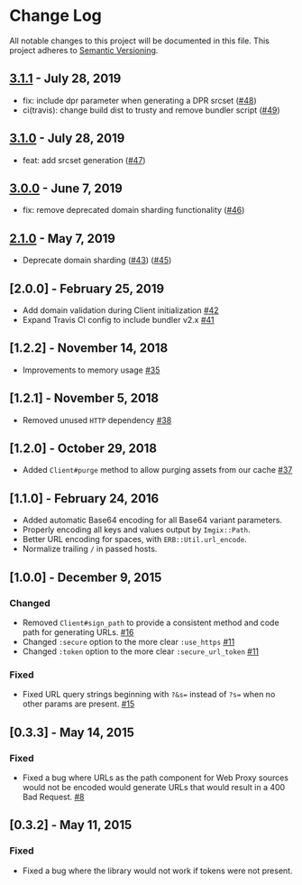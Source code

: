 # Change Log

All notable changes to this project will be documented in this file.
This project adheres to [Semantic Versioning](http://semver.org/).

## [3.1.1](https://github.com/imgix/imgix-rb/compare/3.1.0...3.1.1) - July 28, 2019

* fix: include dpr parameter when generating a DPR srcset ([#48](https://github.com/imgix/imgix-rb/pull/48))
* ci(travis): change build dist to trusty and remove bundler script ([#49](https://github.com/imgix/imgix-rb/pull/49))

## [3.1.0](https://github.com/imgix/imgix-rb/compare/3.0.0...3.1.0) - July 28, 2019

* feat: add srcset generation ([#47](https://github.com/imgix/imgix-rb/pull/47))

## [3.0.0](https://github.com/imgix/imgix-rb/compare/2.1.0...3.0.0) - June 7, 2019

* fix: remove deprecated domain sharding functionality ([#46](https://github.com/imgix/imgix-rb/pull/46))

## [2.1.0](https://github.com/imgix/imgix-rb/compare/2.0.0...2.1.0) - May 7, 2019

* Deprecate domain sharding ([#43](https://github.com/imgix/imgix-rb/pull/43)) ([#45](https://github.com/imgix/imgix-rb/pull/45))

## [2.0.0] - February 25, 2019

* Add domain validation during Client initialization [#42](https://github.com/imgix/imgix-rb/pull/42)
* Expand Travis CI config to include bundler v2.x [#41](https://github.com/imgix/imgix-rb/pull/41)

## [1.2.2] - November 14, 2018

* Improvements to memory usage [#35](https://github.com/imgix/imgix-rb/pull/35)

## [1.2.1] - November 5, 2018

* Removed unused `HTTP` dependency [#38](https://github.com/imgix/imgix-rb/pull/37)

## [1.2.0] - October 29, 2018

* Added `Client#purge` method to allow purging assets from our cache [#37](https://github.com/imgix/imgix-rb/pull/38)

## [1.1.0] - February 24, 2016

* Added automatic Base64 encoding for all Base64 variant parameters.
* Properly encoding all keys and values output by `Imgix::Path`.
* Better URL encoding for spaces, with `ERB::Util.url_encode`.
* Normalize trailing `/` in passed hosts.

## [1.0.0] - December 9, 2015
### Changed
- Removed `Client#sign_path` to provide a consistent method and code path for generating URLs. [#16](https://github.com/imgix/imgix-rb/issues/16)
- Changed `:secure` option to the more clear `:use_https` [#11](https://github.com/imgix/imgix-rb/issues/11)
- Changed `:token` option to the more clear `:secure_url_token` [#11](https://github.com/imgix/imgix-rb/issues/11)

### Fixed
- Fixed URL query strings beginning with `?&s=` instead of `?s=` when no other params are present. [#15](https://github.com/imgix/imgix-rb/issues/15)

## [0.3.3] - May 14, 2015
### Fixed
- Fixed a bug where URLs as the path component for Web Proxy sources would not be encoded would generate URLs that would result in a 400 Bad Request. [#8](https://github.com/imgix/imgix-rb/pull/8)

## [0.3.2] - May 11, 2015
### Fixed
- Fixed a bug where the library would not work if tokens were not present.
